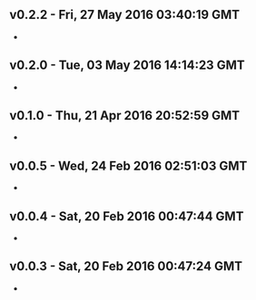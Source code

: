 v0.2.2 - Fri, 27 May 2016 03:40:19 GMT
--------------------------------------

- 


v0.2.0 - Tue, 03 May 2016 14:14:23 GMT
--------------------------------------

- 


v0.1.0 - Thu, 21 Apr 2016 20:52:59 GMT
--------------------------------------

- 


v0.0.5 - Wed, 24 Feb 2016 02:51:03 GMT
--------------------------------------

- 


v0.0.4 - Sat, 20 Feb 2016 00:47:44 GMT
--------------------------------------

- 


v0.0.3 - Sat, 20 Feb 2016 00:47:24 GMT
--------------------------------------

- 


